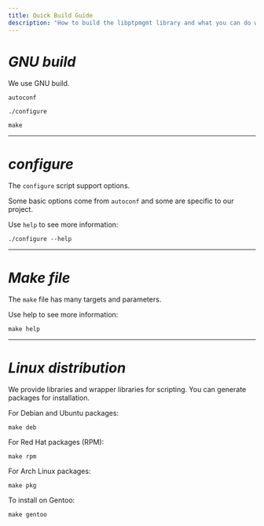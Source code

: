```yaml
---
title: Quick Build Guide
description: "How to build the libptpmgmt library and what you can do with its make file."
---
```


# _GNU build_
We use GNU build.

`autoconf`

`./configure`

`make`

---

# _configure_

The `configure` script support options.  

Some basic options come from `autoconf` and some are specific to our project.  

Use `help` to see more information:

`./configure --help`

---

# _Make file_
The `make` file has many targets and parameters.  

Use help to see more information:

`make help`

---

# _Linux distribution_

We provide libraries and wrapper libraries for scripting. You can generate packages for installation.  

For Debian and Ubuntu packages:

`make deb`

For Red Hat packages (RPM):

`make rpm`

For Arch Linux packages:

`make pkg`

To install on Gentoo:

`make gentoo`